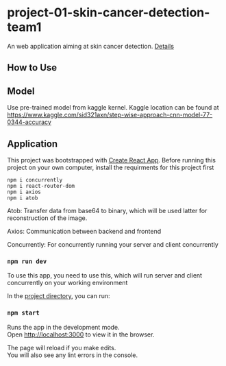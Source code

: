 # project-01-skin-cancer-detection-team1
An web application aiming at skin cancer detection. [Details](https://github.com/ec500-software-engineering/project-01-skin-cancer-detection-team1/blob/master/Info.md)

## How to Use


## Model
Use pre-trained model from kaggle kernel. Kaggle location can be found at https://www.kaggle.com/sid321axn/step-wise-approach-cnn-model-77-0344-accuracy

## Application
This project was bootstrapped with [Create React App](https://github.com/facebook/create-react-app).
Before running this project on your own computer, install the requirments for this project first
```
npm i concurrently
npm i react-router-dom
npm i axios
npm i atob
```
Atob: Transfer data from base64 to binary, which will be used latter for reconstruction of the image.

Axios: Communication between backend and frontend

Concurrently: For concurrently running your server and client concurrently

### `npm run dev`

To use this app, you need to use this, which will run server and client concurrently on your working environment

In the [project directory](https://github.com/ec500-software-engineering/project-01-skin-cancer-detection-team1/tree/master/WebApp), you can run:

### `npm start`

Runs the app in the development mode.<br>
Open [http://localhost:3000](http://localhost:3000) to view it in the browser.

The page will reload if you make edits.<br>
You will also see any lint errors in the console.


